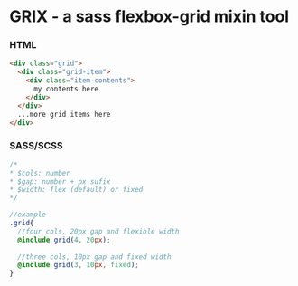 # GRIX - a sass flexbox-grid mixin tool

### HTML
```HTML
<div class="grid">
  <div class="grid-item">
    <div class="item-contents">
      my contents here
    </div>
  </div>
  ...more grid items here
</div>
```

### SASS/SCSS
```scss
/*
* $cols: number
* $gap: number + px sufix
* $width: flex (default) or fixed
*/

//example
.grid{
  //four cols, 20px gap and flexible width
  @include grid(4, 20px);
  
  //three cols, 10px gap and fixed width
  @include grid(3, 10px, fixed);
}
```
